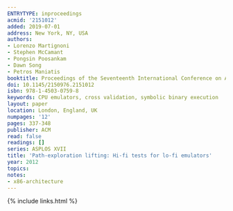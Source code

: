 ```yaml
---
ENTRYTYPE: inproceedings
acmid: '2151012'
added: 2019-07-01
address: New York, NY, USA
authors:
- Lorenzo Martignoni
- Stephen McCamant
- Pongsin Poosankam
- Dawn Song
- Petros Maniatis
booktitle: Proceedings of the Seventeenth International Conference on Architectural Support for Programming Languages and Operating Systems
doi: 10.1145/2150976.2151012
isbn: 978-1-4503-0759-8
keywords: CPU emulators, cross validation, symbolic binary execution
layout: paper
location: London, England, UK
numpages: '12'
pages: 337-348
publisher: ACM
read: false
readings: []
series: ASPLOS XVII
title: 'Path-exploration lifting: Hi-fi tests for lo-fi emulators'
year: 2012
topics:
notes:
- x86-architecture
---
```


{% include links.html %}
